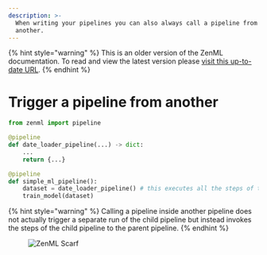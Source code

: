 ```yaml
---
description: >-
  When writing your pipelines you can also always call a pipeline from within
  another.
---
```


{% hint style="warning" %}
This is an older version of the ZenML documentation. To read and view the latest version please [visit this up-to-date URL](https://docs.zenml.io).
{% endhint %}


# Trigger a pipeline from another

```python
from zenml import pipeline

@pipeline
def date_loader_pipeline(...) -> dict:
    ...
    return {...}

@pipeline  
def simple_ml_pipeline():
    dataset = date_loader_pipeline() # this executes all the steps of this pipeline and gets the return value
    train_model(dataset)
```

{% hint style="warning" %}
Calling a pipeline inside another pipeline does not actually trigger a separate run of the child pipeline but instead invokes the steps of the child pipeline to the parent pipeline.
{% endhint %}
<!-- For scarf -->
<figure><img alt="ZenML Scarf" referrerpolicy="no-referrer-when-downgrade" src="https://static.scarf.sh/a.png?x-pxid=f0b4f458-0a54-4fcd-aa95-d5ee424815bc" /></figure>


